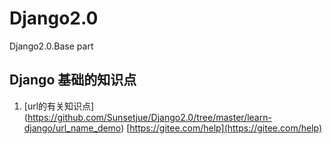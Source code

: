 # Django2.0
Django2.0.Base part

## Django 基础的知识点 
1. [url的有关知识点] (https://github.com/Sunsetjue/Django2.0/tree/master/learn-django/url_name_demo)
 [https://gitee.com/help](https://gitee.com/help)
